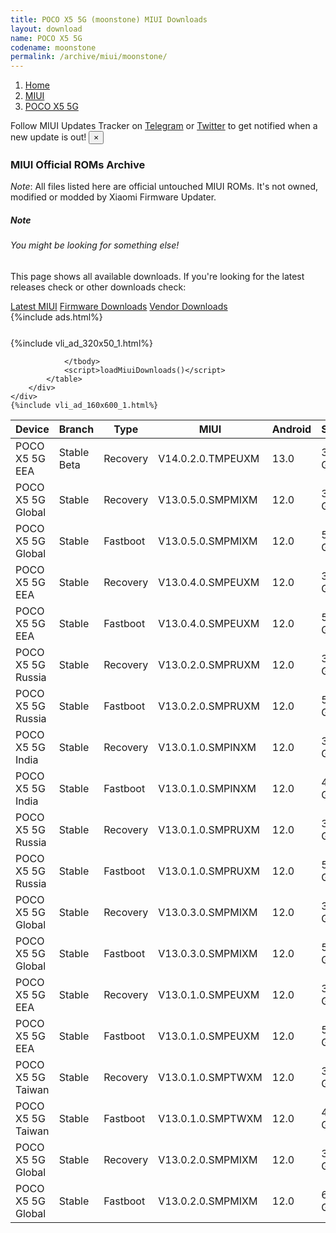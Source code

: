 ```yaml
---
title: POCO X5 5G (moonstone) MIUI Downloads
layout: download
name: POCO X5 5G
codename: moonstone
permalink: /archive/miui/moonstone/
---
```

<nav aria-label="breadcrumb">
    <ol class="breadcrumb">
        <li class="breadcrumb-item"><a href="/">Home</a></li>
        <li class="breadcrumb-item"><a href="/miui/">MIUI</a></li>
        <li class="breadcrumb-item active" aria-current="page"><a href="/miui/moonstone/">POCO X5 5G</a></li>
    </ol>
</nav>
<div class="alert alert-primary alert-dismissible fade show" role="alert">
    Follow MIUI Updates Tracker on <a href="https://t.me/MIUIUpdatesTracker" class="alert-link">Telegram</a>
     or <a href="https://twitter.com/MiFwUpdater" class="alert-link">Twitter</a> to get notified when a new update is out!
    <button type="button" class="close" data-dismiss="alert" aria-label="Close">
        <span aria-hidden="true">&times;</span>
    </button>
</div>

### MIUI Official ROMs Archive
*Note*: All files listed here are official untouched MIUI ROMs. It's not owned, modified or modded by Xiaomi Firmware Updater.
<div class="card">
  <div class="card-body">
    <h5 class="card-title">Note</h5>
    <h6 class="card-subtitle mb-2 text-muted">You might be looking for something else!</h6>
    <p class="card-text">This page shows all available downloads.
     If you're looking for the latest releases check or other downloads check:</p>
    <a href="/miui/moonstone/" class="card-link">Latest MIUI</a>
    <a href="/firmware/moonstone/" class="card-link">Firmware Downloads</a>
    <a href="/vendor/moonstone/" class="card-link">Vendor Downloads</a>
  </div>
</div>
{%include ads.html%}
<div class="row justify-content-center">
    <div class="col-10">
        <div class="table-responsive-md" style="margin-top: 25px;">
            {%include vli_ad_320x50_1.html%}
            <table id="miui" class="display dt-responsive nowrap compact table table-striped table-hover table-sm">
                <thead class="thead-dark">
                    <tr>
                        <th data-ref="device">Device</th>
                        <th data-ref="branch">Branch</th>
                        <th data-ref="type">Type</th>
                        <th data-ref="miui">MIUI</th>
                        <th data-ref="android">Android</th>
                        <th data-ref="size">Size</th>
                        <th data-ref="size">Date</th>
                        <th data-ref="link">Link</th>
                    </tr>
                </thead>
                <tbody>
                <tr><td>POCO X5 5G  EEA</td><td>Stable Beta</td><td>Recovery</td><td>V14.0.2.0.TMPEUXM</td><td>13.0</td><td>3.5 GB</td><td>2023-04-07</td><td><a href="/miui/moonstone/stable beta/V14.0.2.0.TMPEUXM/">Download</a></td></tr>
<tr><td>POCO X5 5G  Global</td><td>Stable</td><td>Recovery</td><td>V13.0.5.0.SMPMIXM</td><td>12.0</td><td>3.8 GB</td><td>2023-03-24</td><td><a href="/miui/moonstone/stable/V13.0.5.0.SMPMIXM/">Download</a></td></tr>
<tr><td>POCO X5 5G  Global</td><td>Stable</td><td>Fastboot</td><td>V13.0.5.0.SMPMIXM</td><td>12.0</td><td>5.9 GB</td><td>2023-02-08</td><td><a href="/miui/moonstone/stable/V13.0.5.0.SMPMIXM/">Download</a></td></tr>
<tr><td>POCO X5 5G  EEA</td><td>Stable</td><td>Recovery</td><td>V13.0.4.0.SMPEUXM</td><td>12.0</td><td>3.8 GB</td><td>2023-03-21</td><td><a href="/miui/moonstone/stable/V13.0.4.0.SMPEUXM/">Download</a></td></tr>
<tr><td>POCO X5 5G  EEA</td><td>Stable</td><td>Fastboot</td><td>V13.0.4.0.SMPEUXM</td><td>12.0</td><td>5.8 GB</td><td>2023-03-08</td><td><a href="/miui/moonstone/stable/V13.0.4.0.SMPEUXM/">Download</a></td></tr>
<tr><td>POCO X5 5G  Russia</td><td>Stable</td><td>Recovery</td><td>V13.0.2.0.SMPRUXM</td><td>12.0</td><td>3.8 GB</td><td>2023-03-16</td><td><a href="/miui/moonstone/stable/V13.0.2.0.SMPRUXM/">Download</a></td></tr>
<tr><td>POCO X5 5G  Russia</td><td>Stable</td><td>Fastboot</td><td>V13.0.2.0.SMPRUXM</td><td>12.0</td><td>5.4 GB</td><td>2023-02-14</td><td><a href="/miui/moonstone/stable/V13.0.2.0.SMPRUXM/">Download</a></td></tr>
<tr><td>POCO X5 5G  India</td><td>Stable</td><td>Recovery</td><td>V13.0.1.0.SMPINXM</td><td>12.0</td><td>3.4 GB</td><td>2023-03-13</td><td><a href="/miui/moonstone/stable/V13.0.1.0.SMPINXM/">Download</a></td></tr>
<tr><td>POCO X5 5G  India</td><td>Stable</td><td>Fastboot</td><td>V13.0.1.0.SMPINXM</td><td>12.0</td><td>4.4 GB</td><td>2022-12-30</td><td><a href="/miui/moonstone/stable/V13.0.1.0.SMPINXM/">Download</a></td></tr>
<tr><td>POCO X5 5G  Russia</td><td>Stable</td><td>Recovery</td><td>V13.0.1.0.SMPRUXM</td><td>12.0</td><td>3.5 GB</td><td>2023-02-16</td><td><a href="/miui/moonstone/stable/V13.0.1.0.SMPRUXM/">Download</a></td></tr>
<tr><td>POCO X5 5G  Russia</td><td>Stable</td><td>Fastboot</td><td>V13.0.1.0.SMPRUXM</td><td>12.0</td><td>5.2 GB</td><td>2022-12-07</td><td><a href="/miui/moonstone/stable/V13.0.1.0.SMPRUXM/">Download</a></td></tr>
<tr><td>POCO X5 5G  Global</td><td>Stable</td><td>Recovery</td><td>V13.0.3.0.SMPMIXM</td><td>12.0</td><td>3.5 GB</td><td>2023-02-14</td><td><a href="/miui/moonstone/stable/V13.0.3.0.SMPMIXM/">Download</a></td></tr>
<tr><td>POCO X5 5G  Global</td><td>Stable</td><td>Fastboot</td><td>V13.0.3.0.SMPMIXM</td><td>12.0</td><td>5.9 GB</td><td>2023-01-10</td><td><a href="/miui/moonstone/stable/V13.0.3.0.SMPMIXM/">Download</a></td></tr>
<tr><td>POCO X5 5G  EEA</td><td>Stable</td><td>Recovery</td><td>V13.0.1.0.SMPEUXM</td><td>12.0</td><td>3.7 GB</td><td>2023-02-14</td><td><a href="/miui/moonstone/stable/V13.0.1.0.SMPEUXM/">Download</a></td></tr>
<tr><td>POCO X5 5G  EEA</td><td>Stable</td><td>Fastboot</td><td>V13.0.1.0.SMPEUXM</td><td>12.0</td><td>5.9 GB</td><td>2022-12-21</td><td><a href="/miui/moonstone/stable/V13.0.1.0.SMPEUXM/">Download</a></td></tr>
<tr><td>POCO X5 5G  Taiwan</td><td>Stable</td><td>Recovery</td><td>V13.0.1.0.SMPTWXM</td><td>12.0</td><td>3.5 GB</td><td>2023-02-13</td><td><a href="/miui/moonstone/stable/V13.0.1.0.SMPTWXM/">Download</a></td></tr>
<tr><td>POCO X5 5G  Taiwan</td><td>Stable</td><td>Fastboot</td><td>V13.0.1.0.SMPTWXM</td><td>12.0</td><td>4.9 GB</td><td>2022-12-27</td><td><a href="/miui/moonstone/stable/V13.0.1.0.SMPTWXM/">Download</a></td></tr>
<tr><td>POCO X5 5G  Global</td><td>Stable</td><td>Recovery</td><td>V13.0.2.0.SMPMIXM</td><td>12.0</td><td>3.5 GB</td><td>2023-02-13</td><td><a href="/miui/moonstone/stable/V13.0.2.0.SMPMIXM/">Download</a></td></tr>
<tr><td>POCO X5 5G  Global</td><td>Stable</td><td>Fastboot</td><td>V13.0.2.0.SMPMIXM</td><td>12.0</td><td>6.0 GB</td><td>2022-12-17</td><td><a href="/miui/moonstone/stable/V13.0.2.0.SMPMIXM/">Download</a></td></tr>

                </tbody>
                <script>loadMiuiDownloads()</script>
            </table>
        </div>
    </div>
    {%include vli_ad_160x600_1.html%}
</div>
